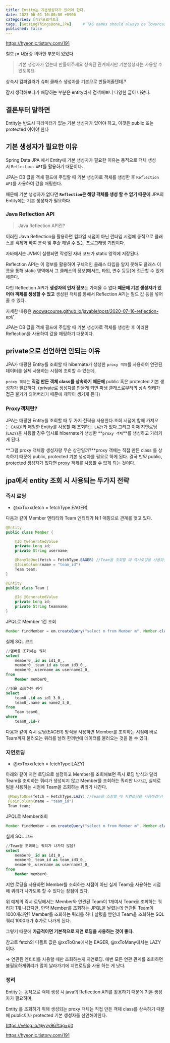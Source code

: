 ```yaml
---
title: Entity는 기본생성자가 있어야 한다.
date: 2023-06-01 10:00:00 +0900
categories: [개인프로젝트]
tags: [GettingThingsDone,JPA]     # TAG names should always be lowercase
published: false
---
```

https://hyeonic.tistory.com/191

철호 pr 내용중 의아한 부분이 있었다. 

> 기본 생성자가 없는데 만들어주세요 상속된 관계에서만 기본생성자는 사용할 수 있도록요
> 

상속시 컴파일러가 슈퍼 클래스 생성자를 기본으로 만들어줄텐데.? 

잠시 생각해보다가 해당하는 부분은 entity라서 검색해보니 다양한 글이 나왔다. 

## 결론부터 말하면

Entity는 반드시 파라미터가 없는 기본 생성자가 있어야 하고, 
이것은 public 또는 protected 이어야 한다

## 기본 생성자가 필요한 이유

Spring Data JPA 에서 Entity에 기본 생성자가 필요한 이유는 동적으로 객체 생성 시 `Reflection API`를 활용하기 때문이다.

JPA는 DB 값을 객체 필드에 주입할 때 기본 생성자로 객체를 생성한 후 `Reflection API`를 사용하여 값을 매핑한다.

때문에 기본 생성자가 없다면 **`Reflection`은 해당 객체를 생성 할 수 없기 때문에** JPA의 Entity에는 기본 생성자가 필요하다.

### **Java Reflection API**

> Java Reflection API란?
> 

이러한 Java Reflection을 활용하면 컴파일 시점이 아닌 런타임 시점에 동적으로 클래스를 객체화 하여 분석 및 추출 해낼 수 있는 프로그래밍 기법이다.

자바에서는 JVM이 실행되면 작성된 자바 코드가 static 영역에 저장된다.

Reflection API는 이 정보를 활용하여 구체적인 클래스 타입을 알지 못해도 클래스 이름을 통해 static 영역에서 그 클래스의 정보(메서드, 타입, 변수 등등)에 접근할 수 있게 해준다.

다만 Reflection API가 **생성자의 인자 정보**는 가져올 수 없다.**때문에 기본 생성자가 있어야 객체를 생성할 수 있고** 생성된 객체를 통해서 Reflection API는 필드 값 등을 넣어줄 수 있다.

자세한 내용은 [woowacourse.github.io/javable/post/2020-07-16-reflection-api/](https://woowacourse.github.io/javable/post/2020-07-16-reflection-api/) 

JPA는 DB 값을 객체 필드에 주입할 때 기본 생성자로 객체를 생성한 후 이러한 Reflection을 사용하여 값을 매핑하기 때문이다.

## private으로 선언하면 안되는 이유

JPA가 매핑한 Entity를 조회할 때 hibernate가 생성한 `proxy 객체`를 사용하여 연관된 데이터를 실제 사용하는 시점에 조회할 수 있는데,

`proxy 객체`는 **직접 만든 객체 class를 상속하기 때문에** public 혹은 protected 기본 생성자가 필요하다. (private로 생성자를 만들게 되면 파생 클래스로부터의 상속 형태가 접근 불가가 되어버리기 때문에 제약이 생기게 된다)

### Proxy객체란?

JPA는 매핑한 Entity를 조회할 때 두 가지 전략을 사용한다.조회 시점에 함께 가져오는 `EAGER`와 매핑한 Entity를 사용할 때 조회하는 `LAZY`가 있다.그리고 이때 지연로딩(`LAZY`)을 사용할 경우 임시로 hibernate가 생성한 **`proxy 객체`**를 생성하고 가리키게 된다.

**그럼 proxy 객체랑 생성자랑 무슨 상관일까?**proxy 객체는 직접 만든 class 를 상속하기 때문에 public, protected 기본 생성자를 필요로 하게 된다. 결국 만약 public, protected 생성자가 없다면 proxy 객체를 사용할 수 없게 되는 것이다.

## jpa에서 entity 조회 시 사용되는 두가지 전략

### 즉시 로딩

- @xxToxx(fetch = fetchType.EAGER)

다음과 같이 Member 엔티티와 Team 엔티티가 N:1 매핑으로 관계를 맺고 있다.

```java
@Entity
public class Member {

    @Id @GeneratedValue
    private Long id;
    private String username;

    @ManyToOne(fetch = FetchType.EAGER) //Team을 조회할 때 즉시로딩을 사용하곘다!
    @JoinColumn(name = "team_id")
    Team team;
}

@Entity
public class Team {

    @Id @GeneratedValue
    private Long id;
    private String teamname;
}
```

JPQL로 Member 1건 조회

```java
Member findMember = em.createQuery("select m from Member m", Member.class).getSingleResult();
```

실제 SQL 코드

```sql
//멤버를 조회하는 쿼리
select
    member0_.id as id1_0_,
    member0_.team_id as team_id3_0_,
    member0_.username as username2_0_
from
    Member member0_

//팀을 조회하는 쿼리
select
    team0_.id as id1_3_0_,
    team0_.name as name2_3_0_
from
    Team team0_
where
    team0_.id=?
```

다음과 같이 즉시 로딩(EAGER) 방식을 사용하면 Member를 조회하는 시점에 바로 Team까지 불러오는 쿼리를 날려 한꺼번에 데이터를 불러오는 것을 볼 수 있다.

### 지연로딩

- @xxToxx(fetch = fetchType.LAZY)

아래와 같이 지연 로딩으로 설정하고 Member를 조회해보면 즉시 로딩 방식과 달리 Team을 조회하는 쿼리가 생성되지 않고 Member를 조회하는 쿼리만 나가고, 실제로 팀을 사용하는 시점에 Team을 조회하는 쿼리가 나간다.

```java
 @ManyToOne(fetch = FetchType.LAZY) //Team을 조회할 때 지연로딩을 사용하곘다!
 @JoinColumn(name = "team_id")
 Team team;
```

JPQL로 Member조회

```java
Member findMember = em.createQuery("select m from Member m", Member.class).getSingleResult();
```

실제 SQL 코드

```sql
//Team을 조회하는 쿼리가 나가지 않음!
select
    member0_.id as id1_0_,
    member0_.team_id as team_id3_0_,
    member0_.username as username2_0_
from
    Member member0_
```

지연 로딩을 사용하면 Member를 조회하는 시점이 아닌 실제 Team을 사용하는 시점에 쿼리가 나가도록 할 수 있다는 장점이 있다.

위 예제의 즉시 로딩에서는 Member와 연관된 Team이 1개여서 Team을 조회하는 쿼리가 1개 나갔지만, 만약 Member를 조회하는 JPQL을 날렸는데 연관된 Team이 1000개라면? Member를 조회하는 쿼리를 하나 날렸을 뿐인데 Team을 조회하는 SQL 쿼리 1000개가 추가로 나가게 된다.

그렇기 때문에 **가급적이면 기본적으로 지연 로딩을 사용하는 것이 좋다.**

참고로 fetch의 디폴트 값은 @xxToOne에서는 EAGER, @xxToMany에서는 LAZY이다.

⇒ 연관된 엔티티를 사용할 때만 조회하는게 지연로딩. 매번 모든 연관 관계를 조회하면 불필요하게쿼리가 많이 날라가기에 지연로딩을 사용 하는 게 낫다. 

### 정리

Entity 는 동적으로 객체 생성 시 java의 Reflection API를 활용하기 때문에 기본 생성자가 필요하며,

Entity 를 조회하기 위해 생성되는 proxy 객체는 직접 만든 객체 class를 상속하기 때문에 public이나 protected 기본 생성자를 선언해야한다.

https://velog.io/@yyy96?tag=git

https://hyeonic.tistory.com/191